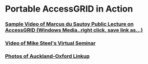 # Portable AccessGRID in Action

### [Sample Video of Marcus du Sautoy Public Lecture on AccessGRID (Windows Media..right click, save link as...)](http://www.math.auckland.ac.nz/~bonning/video/marcus-du-sautoy.wmv)

### [Video of Mike Steel's Virtual Seminar](http://www.youtube.com/watch?v=znin1TDnw84)

### [Photos of Auckland-Oxford Linkup](oxford-auckland-061207.md)
